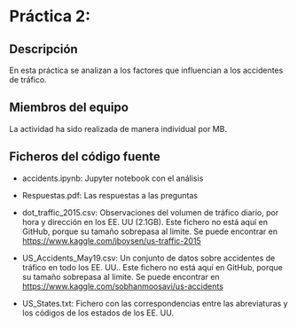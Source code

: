 <h1>Práctica 2:</h1>
<h2>Descripción</h2>
En esta práctica se analizan a los factores que influencian a los accidentes de tráfico.

<h2>Miembros del equipo</h2>
La actividad ha sido realizada de manera individual por MB.

<h2>Ficheros del código fuente</h2>

* accidents.ipynb: Jupyter notebook con el análisis

* Respuestas.pdf: Las respuestas a las preguntas

* dot_traffic_2015.csv: Observaciones del volumen de tráfico diario, por hora y dirección en los EE. UU (2.1GB). Este fichero no está aquí en GitHub, porque su tamaño sobrepasa al limite. Se puede encontrar en https://www.kaggle.com/jboysen/us-traffic-2015

* US_Accidents_May19.csv: Un conjunto de datos sobre accidentes de tráfico en todo los EE. UU.. Este fichero no está aquí en GitHub, porque su tamaño sobrepasa al limite. Se puede encontrar en https://www.kaggle.com/sobhanmoosavi/us-accidents

* US_States.txt: Fichero con las correspondencias entre las abreviaturas y los códigos de los estados de los EE. UU.



